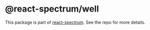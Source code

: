 # @react-spectrum/well

This package is part of [react-spectrum](https://github.com/watheia/spectrum). See the repo for more details.
